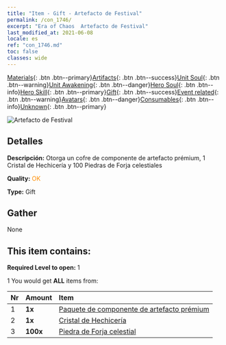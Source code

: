 ```yaml
---
title: "Item - Gift - Artefacto de Festival"
permalink: /con_1746/
excerpt: "Era of Chaos  Artefacto de Festival"
last_modified_at: 2021-06-08
locale: es
ref: "con_1746.md"
toc: false
classes: wide
---
```

 [Materials](/ItemsES/){: .btn .btn--primary}[Artifacts](/ItemsES/Artifacts/){: .btn .btn--success}[Unit Soul](/ItemsES/UnitSoul/){: .btn .btn--warning}[Unit Awakening](/ItemsES/UnitAwakening/){: .btn .btn--danger}[Hero Soul](/ItemsES/HeroSoul/){: .btn .btn--info}[Hero Skill](/ItemsES/HeroSkill/){: .btn .btn--primary}[Gift](/ItemsES/Gift/){: .btn .btn--success}[Event related](/ItemsES/Events/){: .btn .btn--warning}[Avatars](/ItemsES/Avatars/){: .btn .btn--danger}[Consumables](/ItemsES/Consumables/){: .btn .btn--info}[Unknown](/ItemsES/Unknown/){: .btn .btn--primary}

 ![Artefacto de Festival](/images/t/i_907102.png)

## Detalles
 **Descripción:** Otorga un cofre de componente de artefacto prémium, 1 Cristal de Hechicería y 100 Piedras de Forja celestiales

 **Quality:** <span style="color: #FF8C00">OK</span>

 **Type:** Gift

## Gather

  None

## This item contains:

 **Required Level to open:** 1

 1 You would get **ALL** items  from:

  | Nr | Amount |     Item    |
  |:---|:-------|:------------|
  | 1 |  **1x** | [Paquete de componente de artefacto prémium](/ItemsES/con_1433/) |  | 
  | 2 |  **1x** | [Cristal de Hechicería](/ItemsES/art_189/) |  | 
  | 3 |  **100x** | [Piedra de Forja celestial](/ItemsES/art_188/) |  | 
